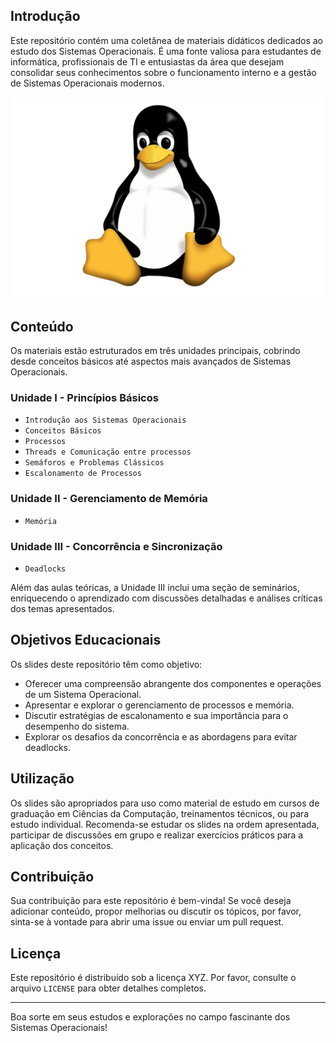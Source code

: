 ## Introdução

Este repositório contém uma coletânea de materiais didáticos dedicados ao estudo dos Sistemas Operacionais. É uma fonte valiosa para estudantes de informática, profissionais de TI e entusiastas da área que desejam consolidar seus conhecimentos sobre o funcionamento interno e a gestão de Sistemas Operacionais modernos.

![Sistema Operacional Monolítico](Image/linux.jpeg)

## Conteúdo

Os materiais estão estruturados em três unidades principais, cobrindo desde conceitos básicos até aspectos mais avançados de Sistemas Operacionais.

### Unidade I - Princípios Básicos

- `Introdução aos Sistemas Operacionais`
- `Conceitos Básicos`
- `Processos`
- `Threads e Comunicação entre processos`
- `Semáforos e Problemas Clássicos`
- `Escalonamento de Processos`

### Unidade II - Gerenciamento de Memória

- `Memória`

### Unidade III - Concorrência e Sincronização

- `Deadlocks`

Além das aulas teóricas, a Unidade III inclui uma seção de seminários, enriquecendo o aprendizado com discussões detalhadas e análises críticas dos temas apresentados.

## Objetivos Educacionais

Os slides deste repositório têm como objetivo:

- Oferecer uma compreensão abrangente dos componentes e operações de um Sistema Operacional.
- Apresentar e explorar o gerenciamento de processos e memória.
- Discutir estratégias de escalonamento e sua importância para o desempenho do sistema.
- Explorar os desafios da concorrência e as abordagens para evitar deadlocks.

## Utilização

Os slides são apropriados para uso como material de estudo em cursos de graduação em Ciências da Computação, treinamentos técnicos, ou para estudo individual. Recomenda-se estudar os slides na ordem apresentada, participar de discussões em grupo e realizar exercícios práticos para a aplicação dos conceitos.

## Contribuição

Sua contribuição para este repositório é bem-vinda! Se você deseja adicionar conteúdo, propor melhorias ou discutir os tópicos, por favor, sinta-se à vontade para abrir uma issue ou enviar um pull request.

## Licença

Este repositório é distribuído sob a licença XYZ. Por favor, consulte o arquivo `LICENSE` para obter detalhes completos.

---
Boa sorte em seus estudos e explorações no campo fascinante dos Sistemas Operacionais!
